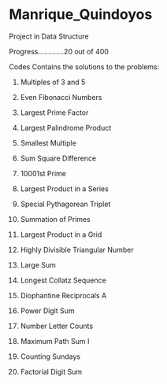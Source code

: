 Manrique_Quindoyos
================================================

Project in Data Structure

Progress.............20 out of 400

Codes Contains the solutions to the problems:

1. Multiples of 3 and 5

2. Even Fibonacci Numbers

3. Largest Prime Factor

4. Largest Palindrome Product

5. Smallest Multiple

6. Sum Square Difference

7. 10001st Prime

8. Largest Product in a Series

9. Special Pythagorean Triplet

10. Summation of Primes

11. Largest Product in a Grid

12. Highly Divisible Triangular Number

13. Large Sum

14. Longest Collatz Sequence

15. Diophantine Reciprocals A

16. Power Digit Sum

17. Number Letter Counts

18. Maximum Path Sum I 

19. Counting Sundays

20. Factorial Digit Sum


